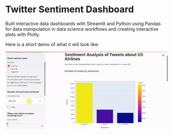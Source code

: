 # Twitter Sentiment Dashboard

Built interactive data dashboards with Streamlit and Python 
using Pandas for data manipulation in data science workflows
and creating interactive plots with Plotly.

Here is a short demo of what it will look like:
<p align="center"> 
    <img src='https://github.com/swapnilvishwakarma/Twitter_Sentiment_Dashboard/blob/main/Streamlit_gif.gif'>
</p>
